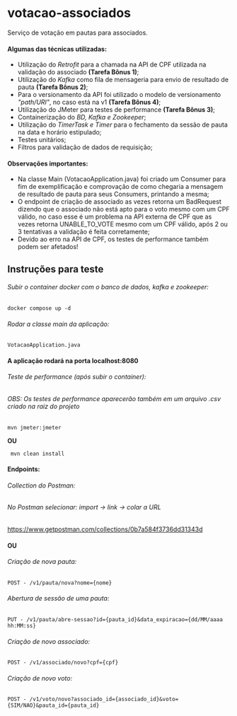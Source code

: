 # votacao-associados
Serviço de votação em pautas para associados.

#### Algumas das técnicas utilizadas:
- Utilização do _Retrofit_ para a chamada na API de CPF utilizada na validação do associado **(Tarefa Bônus 1)**;
- Utilização do _Kafka_ como fila de mensageria para envio de resultado de pauta **(Tarefa Bônus 2)**;
- Para o versionamento da API foi utilizado o modelo de versionamento _"path/URI"_, no caso está na v1 **(Tarefa Bônus 4)**;
- Utilização do JMeter para testes de performance **(Tarefa Bônus 3)**;
- Containerização do _BD, Kafka e Zookeeper_;
- Utilização do _TimerTask e Timer_ para o fechamento da sessão de pauta na data e horário estipulado;
- Testes unitários;
- Filtros para validação de dados de requisição;

#### Observações importantes:
- Na classe Main (VotacaoApplication.java) foi criado um Consumer para fim de exemplificação e comprovação de como chegaria a mensagem de resultado de pauta para seus Consumers, printando a mesma;
- O endpoint de criação de associado as vezes retorna um BadRequest dizendo que o associado não está apto para o voto mesmo com um CPF válido, no caso esse é um problema na API externa de CPF que as vezes retorna UNABLE_TO_VOTE mesmo com um CPF válido, após 2 ou 3 tentativas a validação é feita corretamente;
- Devido ao erro na API de CPF, os testes de performance também podem ser afetados!

## Instruções para teste

###### Subir o container docker com o banco de dados, kafka e zookeeper:
```
docker compose up -d
```
###### Rodar a classe main da aplicação:
```
VotacaoApplication.java
```
#### A aplicação rodará na porta localhost:8080

###### Teste de performance (após subir o container):
###### OBS: Os testes de performance aparecerão também em um arquivo .csv criado na raiz do projeto
```
mvn jmeter:jmeter
```
**OU**
```
 mvn clean install
 ```

#### Endpoints:

###### Collection do Postman:
###### No Postman selecionar: import -> link -> colar a URL
https://www.getpostman.com/collections/0b7a584f3736dd31343d

#### OU

###### Criação de nova pauta:
```
POST - /v1/pauta/nova?nome={nome}
```
###### Abertura de sessão de uma pauta:
```
PUT - /v1/pauta/abre-sessao?id={pauta_id}&data_expiracao={dd/MM/aaaa hh:MM:ss}
```
###### Criação de novo associado:
```
POST - /v1/associado/novo?cpf={cpf}
```
###### Criação de novo voto:
```
POST - /v1/voto/novo?associado_id={associado_id}&voto={SIM/NAO}&pauta_id={pauta_id}
```
